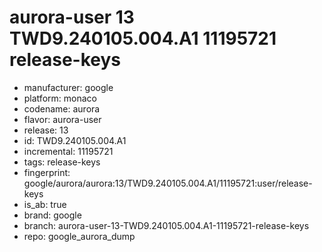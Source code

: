 # aurora-user 13 TWD9.240105.004.A1 11195721 release-keys
- manufacturer: google
- platform: monaco
- codename: aurora
- flavor: aurora-user
- release: 13
- id: TWD9.240105.004.A1
- incremental: 11195721
- tags: release-keys
- fingerprint: google/aurora/aurora:13/TWD9.240105.004.A1/11195721:user/release-keys
- is_ab: true
- brand: google
- branch: aurora-user-13-TWD9.240105.004.A1-11195721-release-keys
- repo: google_aurora_dump
